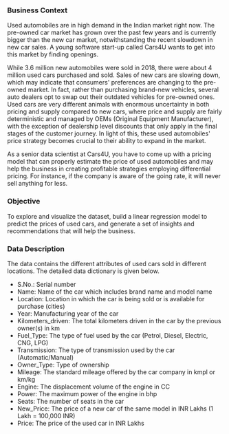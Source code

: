 ### Business Context

Used automobiles are in high demand in the Indian market right now. The pre-owned car market has grown over the past few years and is currently bigger than the new car market, notwithstanding the recent slowdown in new car sales. A young software start-up called Cars4U wants to get into this market by finding openings.

While 3.6 million new automobiles were sold in 2018, there were about 4 million used cars purchased and sold. Sales of new cars are slowing down, which may indicate that consumers' preferences are changing to the pre-owned market. In fact, rather than purchasing brand-new vehicles, several auto dealers opt to swap out their outdated vehicles for pre-owned ones. Used cars are very different animals with enormous uncertainty in both pricing and supply compared to new cars, where price and supply are fairly deterministic and managed by OEMs (Original Equipment Manufacturer), with the exception of dealership level discounts that only apply in the final stages of the customer journey. In light of this, these used automobiles' price strategy becomes crucial to their ability to expand in the market.

As a senior data scientist at Cars4U, you have to come up with a pricing model that can properly estimate the price of used automobiles and may help the business in creating profitable strategies employing differential pricing. For instance, if the company is aware of the going rate, it will never sell anything for less.


### Objective

To explore and visualize the dataset, build a linear regression model to predict the prices of used cars, and generate a set of insights and recommendations that will help the business.

 
### Data Description

The data contains the different attributes of used cars sold in different locations. The detailed data dictionary is given below. 


- S.No.: Serial number
- Name: Name of the car which includes brand name and model name
- Location: Location in which the car is being sold or is available for purchase (cities)
- Year: Manufacturing year of the car
- Kilometers_driven: The total kilometers driven in the car by the previous owner(s) in km
- Fuel_Type: The type of fuel used by the car (Petrol, Diesel, Electric, CNG, LPG)
- Transmission: The type of transmission used by the car (Automatic/Manual)
- Owner_Type: Type of ownership
- Mileage: The standard mileage offered by the car company in kmpl or km/kg
- Engine: The displacement volume of the engine in CC
- Power: The maximum power of the engine in bhp
- Seats: The number of seats in the car
- New_Price: The price of a new car of the same model in INR Lakhs (1 Lakh = 100,000 INR)
- Price: The price of the used car in INR Lakhs
